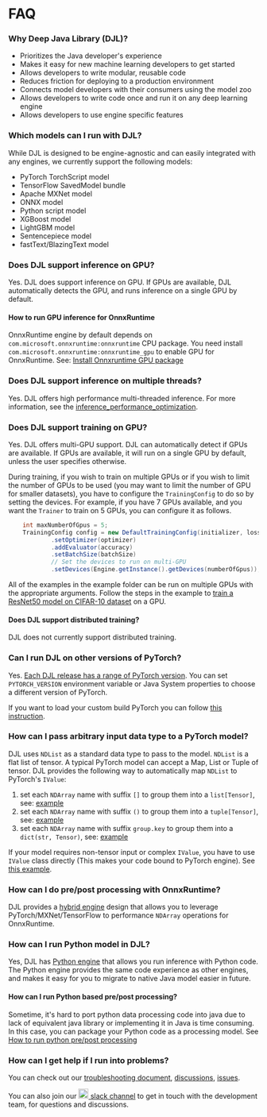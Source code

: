 # FAQ

### Why Deep Java Library (DJL)?

- Prioritizes the Java developer's experience
- Makes it easy for new machine learning developers to get started
- Allows developers to write modular, reusable code
- Reduces friction for deploying to a production environment
- Connects model developers with their consumers using the model zoo
- Allows developers to write code once and run it on any deep learning engine
- Allows developers to use engine specific features

### Which models can I run with DJL?
While DJL is designed to be engine-agnostic and can easily integrated with any engines, we currently
support the following models:

- PyTorch TorchScript model
- TensorFlow SavedModel bundle
- Apache MXNet model
- ONNX model
- Python script model
- XGBoost model
- LightGBM model
- Sentencepiece model
- fastText/BlazingText model

### Does DJL support inference on GPU?
Yes. DJL does support inference on GPU. If GPUs are available, DJL automatically detects the GPU,
and runs inference on a single GPU by default.

#### How to run GPU inference for OnnxRuntime
OnnxRuntime engine by default depends on `com.microsoft.onnxruntime:onnxruntime` CPU package.
You need install `com.microsoft.onnxruntime:onnxruntime_gpu` to enable GPU for OnnxRuntime. 
See: [Install Onnxruntime GPU package](../engines/onnxruntime/onnxruntime-engine/README.md#install-gpu-package)

### Does DJL support inference on multiple threads?
Yes. DJL offers high performance multi-threaded inference. For more information, see the
[inference_performance_optimization](development/inference_performance_optimization.md).

### Does DJL support training on GPU?
Yes. DJL offers multi-GPU support. DJL can automatically detect if GPUs are available. If GPUs are available, it will
run on a single GPU by default, unless the user specifies otherwise.

During training, if you wish to train on multiple GPUs or if you wish to limit the number of GPUs to be used (you may want to limit the number of GPU for smaller datasets), you have to configure the `TrainingConfig` to do so by
setting the devices. For example, if you have 7 GPUs available, and you want the `Trainer` to train on 5 GPUs, you can configure it as follows. 

```java
    int maxNumberOfGpus = 5;
    TrainingConfig config = new DefaultTrainingConfig(initializer, loss)
            .setOptimizer(optimizer)
            .addEvaluator(accuracy)
            .setBatchSize(batchSize)
            // Set the devices to run on multi-GPU
            .setDevices(Engine.getInstance().getDevices(numberOfGpus));
```

All of the examples in the example folder can be run on 
multiple GPUs with the appropriate arguments. Follow the steps in the example to
[train a ResNet50 model on CIFAR-10 dataset](https://github.com/deepjavalibrary/djl/blob/master/examples/docs/train_cifar10_resnet.md#train-using-multiple-gpus) on a GPU.

#### Does DJL support distributed training?
DJL does not currently support distributed training.

### Can I run DJL on other versions of PyTorch?
Yes. [Each DJL release has a range of PyTorch version](../engines/pytorch/pytorch-engine/README.md#supported-pytorch-versions).
You can set `PYTORCH_VERSION` environment variable or Java System properties to choose
a different version of PyTorch.

If you want to load your custom build PyTorch you can follow [this instruction](../engines/pytorch/pytorch-engine/README.md#load-your-own-pytorch-native-library).

### How can I pass arbitrary input data type to a PyTorch model? 
DJL uses `NDList` as a standard data type to pass to the model. `NDList` is a flat list of tensor.
A typical PyTorch model can accept a Map, List or Tuple of tensor. DJL provides the following way
to automatically map `NDList` to PyTorch's `IValue`:

1. set each `NDArray` name with suffix `[]` to group them into a `list[Tensor]`, see: [example](https://github.com/deepjavalibrary/djl/blob/master/engines/pytorch/pytorch-engine/src/test/java/ai/djl/pytorch/jni/IValueUtilsTest.java#L79)
2. set each `NDArray` name with suffix `()` to group them into a `tuple[Tensor]`, see: [example](https://github.com/deepjavalibrary/djl/blob/master/engines/pytorch/pytorch-engine/src/test/java/ai/djl/pytorch/jni/IValueUtilsTest.java#L29)
3. set each `NDArray` name with suffix `group.key` to group them into a `dict(str, Tensor)`, see: [example](https://github.com/deepjavalibrary/djl/blob/master/engines/pytorch/pytorch-engine/src/test/java/ai/djl/pytorch/jni/IValueUtilsTest.java#L51)

If your model requires non-tensor input or complex `IValue`, you have to use `IValue` class directly
(This makes your code bound to PyTorch engine). See [this example](https://github.com/deepjavalibrary/djl/blob/master/engines/pytorch/pytorch-engine/src/test/java/ai/djl/pytorch/integration/IValueTest.java).

### How can I do pre/post processing with OnnxRuntime?
DJL provides a [hybrid engine](hybrid_engine.md) design that allows you to leverage PyTorch/MXNet/TensorFlow
to performance `NDArray` operations for OnnxRuntime.

### How can I run Python model in DJL?
Yes, DJL has [Python engine](https://github.com/deepjavalibrary/djl-serving/tree/master/engines/python)
that allows you run inference with Python code. The Python engine provides the same code experience
as other engines, and makes it easy for you to migrate to native Java model easier in future.

#### How can I run Python based pre/post processing?
Sometime, it's hard to port python data processing code into java due to lack of equivalent java
library or implementing it in Java is time consuming. In this case, you can package your Python
code as a processing model. See [How to run python pre/post processing](https://github.com/deepjavalibrary/djl-demo/tree/master/development/python)

### How can I get help if I run into problems?
You can check out our [troubleshooting document](development/troubleshooting.md),
[discussions](https://github.com/deepjavalibrary/djl/discussions),
[issues](https://github.com/deepjavalibrary/djl/issues).

You can also join our [<img src='https://cdn3.iconfinder.com/data/icons/social-media-2169/24/social_media_social_media_logo_slack-512.png' width='20px' /> slack channel](http://tiny.cc/djl_slack)
to get in touch with the development team, for questions and discussions.
